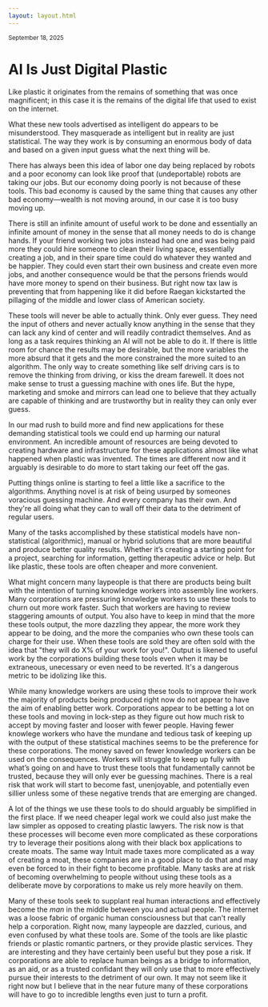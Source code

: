 ```yaml
---
layout: layout.html
---
```


<small>September 18, 2025</small>

# AI Is Just Digital Plastic

Like plastic it originates from the remains of something that was once magnificent; in this case it is the remains of the digital life that used to exist on the internet.

What these new tools advertised as intelligent do appears to be misunderstood. They masquerade as intelligent but in reality are just statistical. The way they work is by consuming an enormous body of data and based on a given input guess what the next thing will be.

There has always been this idea of labor one day being replaced by robots and a poor economy can look like proof that (undeportable) robots are taking our jobs. But our economy doing poorly is not because of these tools. This bad economy is caused by the same thing that causes any other bad economy—wealth is not moving around, in our case it is too busy moving up.

There is still an infinite amount of useful work to be done and essentially an infinite amount of money in the sense that all money needs to do is change hands. If your friend working two jobs instead had one and was being paid more they could hire someone to clean their living space, essentially creating a job, and in their spare time could do whatever they wanted and be happier. They could even start their own business and create even more jobs, and another consequence would be that the persons friends would have more money to spend on their business. But right now tax law is preventing that from happening like it did before Raegan kickstarted the pillaging of the middle and lower class of American society.

These tools will never be able to actually think. Only ever guess. They need the input of others and never actually know anything in the sense that they can lack any kind of center and will readily contradict themselves. And as long as a task requires thinking an AI will not be able to do it. If there is little room for chance the results may be desirable, but the more variables the more absurd that it gets and the more constrained the more suited to an algorithm. The only way to create something like self driving cars is to remove the thinking from driving, or kiss the dream farewell. It does not make sense to trust a guessing machine with ones life. But the hype, marketing and smoke and mirrors can lead one to believe that they actually are capable of thinking and are trustworthy but in reality they can only ever guess.

In our mad rush to build more and find new applications for these demanding statistical tools we could end up harming our natural environment. An incredible amount of resources are being devoted to creating hardware and infrastructure for these applications almost like what happened when plastic was invented. The times are different now and it arguably is desirable to do more to start taking our feet off the gas.

Putting things online is starting to feel a little like a sacrifice to the algorithms. Anything novel is at risk of being usurped by someones voracious guessing machine. And every company has their own. And they're all doing what they can to wall off their data to the detriment of regular users.

Many of the tasks accomplished by these statistical models have non-statistical (algorithmic), manual or hybrid solutions that are more beautiful and produce better quality results. Whether it’s creating a starting point for a project, searching for information, getting therapeutic advice or help. But like plastic, these tools are often cheaper and more convenient.

What might concern many laypeople is that there are products being built with the intention of turning knowledge workers into assembly line workers. Many corporations are pressuring knowledge workers to use these tools to churn out more work faster. Such that workers are having to review staggering amounts of output. You also have to keep in mind that the more these tools output, the more dazzling they appear, the more work they appear to be doing, and the more the companies who own these tools can charge for their use. When these tools are sold they are often sold with the idea that "they will do X% of your work for you!". Output is likened to useful work by the corporations building these tools even when it may be extraneous, unecessary or even need to be reverted. It's a dangerous metric to be idolizing like this.

While many knowledge workers are using these tools to improve their work the majority of products being produced right now do not appear to have the aim of enabling better work. Corporations appear to be betting a lot on these tools and moving in lock-step as they figure out how much risk to accept by moving faster and looser with fewer people. Having fewer knowlege workers who have the mundane and tedious task of keeping up with the output of these statistical machines seems to be the preference for these corporations. The money saved on fewer knowledge workers can be used on the consequences. Workers will struggle to keep up fully with what’s going on and have to trust these tools that fundamentally cannot be trusted, because they will only ever be guessing machines. There is a real risk that work will start to become fast, unenjoyable, and potentially even sillier unless some of these negative trends that are emerging are changed.

A lot of the things we use these tools to do should arguably be simplified in the first place. If we need cheaper legal work we could also just make the law simpler as opposed to creating plastic lawyers. The risk now is that these processes will become even more complicated as these corporations try to leverage their positions along with their black box applications to create moats. The same way Intuit made taxes more complicated as a way of creating a moat, these companies are in a good place to do that and may even be forced to in their fight to become profitable. Many tasks are at risk of becoming overwhelming to people without using these tools as a deliberate move by corporations to make us rely more heavily on them.

Many of these tools seek to supplant real human interactions and effectively become the _man_ in the middle between you and actual people. The internet was a loose fabric of organic human consciousness but that can't really help a corporation. Right now, many laypeople are dazzled, curious, and even confused by what these tools are. Some of the tools are like plastic friends or plastic romantic partners, or they provide plastic services. They are interesting and they have certainly been useful but they pose a risk. If corporations are able to replace human beings as a bridge to information, as an aid, or as a trusted confidant they will only use that to more effectively pursue their interests to the detriment of our own. It may not seem like it right now but I believe that in the near future many of these corporations will have to go to incredible lengths even just to turn a profit.
